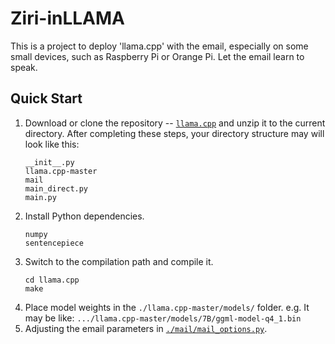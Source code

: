 # Ziri-inLLAMA
This is a project to deploy 'llama.cpp' with the email, especially on some small devices, such as Raspberry Pi or Orange Pi. Let the email learn to speak.

## Quick Start
1. Download or clone the repository -- [`llama.cpp`](https://github.com/ggerganov/llama.cpp) and unzip it to the current directory.
   After completing these steps, your directory structure may will look like this:
   ```
   __init__.py
   llama.cpp-master
   mail
   main_direct.py
   main.py
   ```
2. Install Python dependencies.
   ```
   numpy
   sentencepiece
   ```
4. Switch to the compilation path and compile it.
   ```
   cd llama.cpp
   make
   ```
5. Place model weights in the `./llama.cpp-master/models/` folder.
   e.g. It may be like: `.../llama.cpp-master/models/7B/ggml-model-q4_1.bin`
7. Adjusting the email parameters in [`./mail/mail_options.py`](./mail/mail_options.py).
